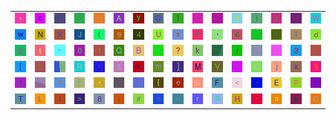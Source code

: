 <table>
<tr>
<td><img src="2B.gif"></td>
<td><img src="63.gif"></td>
<td><img src="5A.gif"></td>
<td><img src="7E.gif"></td>
<td><img src="5F.gif"></td>
<td><img src="41.gif"></td>
<td><img src="79.gif"></td>
<td><img src="40.gif"></td>
<td><img src="7D.gif"></td>
<td><img src="4F.gif"></td>
<td><img src="76.gif"></td>
<td><img src="67.gif"></td>
<td><img src="6C.gif"></td>
<td><img src="7A.gif"></td>
<td><img src="2E.gif"></td>
<td><img src="57.gif"></td>
</tr>
<tr>
<td><img src="77.gif"></td>
<td><img src="4E.gif"></td>
<td><img src="58.gif"></td>
<td><img src="4A.gif"></td>
<td><img src="28.gif"></td>
<td><img src="39.gif"></td>
<td><img src="34.gif"></td>
<td><img src="55.gif"></td>
<td><img src="73.gif"></td>
<td><img src="50.gif"></td>
<td><img src="2C.gif"></td>
<td><img src="36.gif"></td>
<td><img src="68.gif"></td>
<td><img src="66.gif"></td>
<td><img src="49.gif"></td>
<td><img src="64.gif"></td>
</tr>
<tr>
<td><img src="32.gif"></td>
<td><img src="74.gif"></td>
<td><img src="22.gif"></td>
<td><img src="30.gif"></td>
<td><img src="31.gif"></td>
<td><img src="51.gif"></td>
<td><img src="42.gif"></td>
<td><img src="25.gif"></td>
<td><img src="3F.gif"></td>
<td><img src="6B.gif"></td>
<td><img src="gr2.gif"></td>
<td><img src="2F.gif"></td>
<td><img src="44.gif"></td>
<td><img src="3A.gif"></td>
<td><img src="33.gif"></td>
<td><img src="6E.gif"></td>
</tr>
<tr>
<td><img src="5B.gif"></td>
<td><img src="35.gif"></td>
<td><img src="gr1.gif"></td>
<td><img src="52.gif"></td>
<td><img src="27.gif"></td>
<td><img src="26.gif"></td>
<td><img src="4B.gif"></td>
<td><img src="6D.gif"></td>
<td><img src="5D.gif"></td>
<td><img src="4D.gif"></td>
<td><img src="56.gif"></td>
<td><img src="3D.gif"></td>
<td><img src="47.gif"></td>
<td><img src="6A.gif"></td>
<td><img src="78.gif"></td>
<td><img src="24.gif"></td>
</tr>
<tr>
<td><img src="21.gif"></td>
<td><img src="gr3.gif"></td>
<td><img src="37.gif"></td>
<td><img src="59.gif"></td>
<td><img src="5E.gif"></td>
<td><img src="2A.gif"></td>
<td><img src="3B.gif"></td>
<td><img src="7B.gif"></td>
<td><img src="65.gif"></td>
<td><img src="53.gif"></td>
<td><img src="46.gif"></td>
<td><img src="3C.gif"></td>
<td><img src="2D.gif"></td>
<td><img src="45.gif"></td>
<td><img src="70.gif"></td>
<td><img src="7C.gif"></td>
</tr>
<tr>
<td><img src="54.gif"></td>
<td><img src="4C.gif"></td>
<td><img src="29.gif"></td>
<td><img src="3E.gif"></td>
<td><img src="38.gif"></td>
<td><img src="69.gif"></td>
<td><img src="23.gif"></td>
<td><img src="6F.gif"></td>
<td><img src="75.gif"></td>
<td><img src="72.gif"></td>
<td><img src="71.gif"></td>
<td><img src="48.gif"></td>
<td><img src="60.gif"></td>
<td><img src="61.gif"></td>
<td><img src="62.gif"></td>
<td><img src="43.gif"></td>
</tr>
</table>
